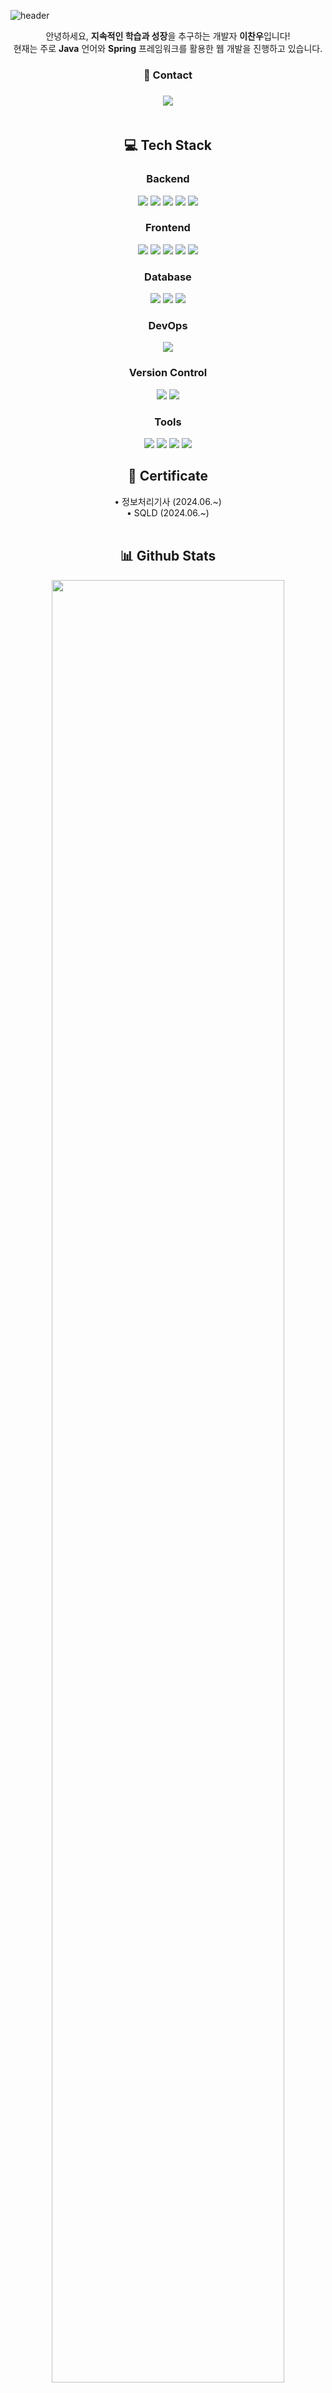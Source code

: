![header](https://capsule-render.vercel.app/api?type=waving&color=timeGradient&text=Welcome%20to%20Chanwoo's%20GitHub!%20&animation=twinkling&fontSize=35&height=250)
<div align="center">
안녕하세요, <b>지속적인 학습과 성장</b>을 추구하는 개발자 <b>이찬우</b>입니다!<br>
현재는 주로 <b>Java</b> 언어와 <b>Spring</b> 프레임워크를 활용한 웹 개발을 진행하고 있습니다.<br>
<h3>🪪 Contact<h3>
<a href="mailto:chanwoo9987@gmail.com"><img src="https://img.shields.io/badge/chanwoo9987@gmail.com-EA4335?style=flat&logo=Gmail&logoColor=white&link=mailto:chanwoo9987@gmail.com"/></a>

<br>
<br>

<h2>💻 Tech Stack</h2>
<h3>Backend</h3>
<img src="https://img.shields.io/badge/spring-6DB33F?style=for-the-badge&logo=spring&logoColor=white"><nobr>
<img src="https://img.shields.io/badge/spring_data_jpa-6DB33F?style=for-the-badge&logo=spring&logoColor=white"><nobr>
<img src="https://img.shields.io/badge/spring_boot-6DB33F?style=for-the-badge&logo=springboot&logoColor=white"><nobr>
<img src="https://img.shields.io/badge/Junit5-25A162?style=for-the-badge&logo=Junit5&logoColor=white"><nobr>
<img src="https://img.shields.io/badge/django-092E20?style=for-the-badge&logo=django&logoColor=white"><nobr>
<!-- <img src="https://img.shields.io/badge/next.js-000000?style=for-the-badge&logo=next.js&logoColor=white"><nobr>-->
  
<h3>Frontend</h3>
<img src="https://img.shields.io/badge/Thymeleaf-%23005C0F?style=for-the-badge&logo=Thymeleaf&logoColor=white"><nobr>
<img src="https://img.shields.io/badge/html5-E34F26?style=for-the-badge&logo=html5&logoColor=white"><nobr>
<img src="https://img.shields.io/badge/css3-1572B6?style=for-the-badge&logo=css3&logoColor=white"><nobr>
<img src="https://img.shields.io/badge/bootstrap5-7952B3?style=for-the-badge&logo=bootstrap&logoColor=white"><nobr>
<img src="https://img.shields.io/badge/javascript-F7DF1E?style=for-the-badge&logo=javascript&logoColor=black"><nobr>

<h3>Database</h3>
<img src="https://img.shields.io/badge/mysql-4479A1?style=for-the-badge&logo=mysql&logoColor=white"><nobr>
<img src="https://img.shields.io/badge/sqlite-003B57?style=for-the-badge&logo=sqlite&logoColor=white"><nobr>
<img src="https://img.shields.io/badge/mongoDB-47A248?style=for-the-badge&logo=mongoDB&logoColor=white"><nobr>

<h3>DevOps</h3>
<img src="https://img.shields.io/badge/aws ec2-FF9900?style=for-the-badge&logo=amazonec2&logoColor=white"><nobr>

<h3>Version Control</h3>
<img src="https://img.shields.io/badge/git-F05032?style=for-the-badge&logo=git&logoColor=white"><nobr>
<img src="https://img.shields.io/badge/github-181717?style=for-the-badge&logo=github&logoColor=white"><nobr>

<h3>Tools</h3>
<img src="https://img.shields.io/badge/IntelliJ_IDEA-000000?style=for-the-badge&logo=intellij-idea&logoColor=white"><nobr/>
<img src="https://img.shields.io/badge/postman-FF6C37?style=for-the-badge&logo=Postman&logoColor=white"><nobr>
<img src="https://img.shields.io/badge/mysql_workbench-4479A1?style=for-the-badge&logo=mysql&logoColor=white"><nobr>
<img src="https://img.shields.io/badge/Figma-F24E1E?style=for-the-badge&logo=Figma&logoColor=white"><nobr/>
<br>

<h2>🪪 Certificate</h2>

<div>• 정보처리기사 (2024.06.~)</div>
<div>• SQLD (2024.06.~)</div>



<br>

<h2>📊 Github Stats</h2>
<img src="http://github-profile-summary-cards.vercel.app/api/cards/profile-details?username=chanwoo7&theme=dark" width="86%">
<br>
<!--<img src="http://github-profile-summary-cards.vercel.app/api/cards/most-commit-language?username=chanwoo7&theme=dark" width="35%"><nobr>-->
<img src="https://github-readme-stats.vercel.app/api/top-langs/?username=chanwoo7&layout=compact&hide=asp.net&theme=dark" width="35%"><nobr>
<img src="https://github-readme-streak-stats.herokuapp.com/?user=chanwoo7&theme=dark" width="50%" height="95%">

</div>


<!--
<a href="s">
  <img height=165 src="https://github-readme-stats.vercel.app/api?username=chanwoo7&theme=cobalt&show_icons=true&hide=&rank_icon=github" />
</a>
<a href="s">  
  <img height=165 src="https://github-readme-stats.vercel.app/api/top-langs/?username=chanwoo7&exclude_repo=jm3789.github.io&hide_progress=true&theme=cobalt" /> 
</a>
-->
